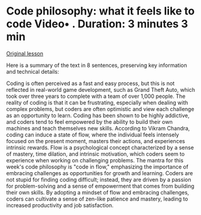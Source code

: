 # Code philosophy: what it feels like to code Video• . Duration: 3 minutes 3 min

[Original lesson](https://www.coursera.org/learn/uol-introduction-to-programming-1/lecture/WSaFQ/code-philosophy-what-it-feels-like-to-code)

Here is a summary of the text in 8 sentences, preserving key information and technical details:

Coding is often perceived as a fast and easy process, but this is not reflected in real-world game development, such as Grand Theft Auto, which took over three years to complete with a team of over 1,000 people. The reality of coding is that it can be frustrating, especially when dealing with complex problems, but coders are often optimistic and view each challenge as an opportunity to learn. Coding has been shown to be highly addictive, and coders tend to feel empowered by the ability to build their own machines and teach themselves new skills. According to Vikram Chandra, coding can induce a state of flow, where the individual feels intensely focused on the present moment, masters their actions, and experiences intrinsic rewards. Flow is a psychological concept characterized by a sense of mastery, time dilation, and intrinsic motivation, which coders seem to experience when working on challenging problems. The mantra for this week's code philosophy is "code in flow," emphasizing the importance of embracing challenges as opportunities for growth and learning. Coders are not stupid for finding coding difficult; instead, they are driven by a passion for problem-solving and a sense of empowerment that comes from building their own skills. By adopting a mindset of flow and embracing challenges, coders can cultivate a sense of zen-like patience and mastery, leading to increased productivity and job satisfaction.

